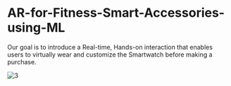 # AR-for-Fitness-Smart-Accessories-using-ML
Our goal is to introduce a Real-time, Hands-on interaction that enables users to virtually wear and customize the Smartwatch before making a purchase.

![3](https://github.com/VIKASH500/AR-for-Fitness-Smart-Accessories-using-ML/assets/97794348/d9b33f74-4f76-4a02-9847-7c08666b1237)
